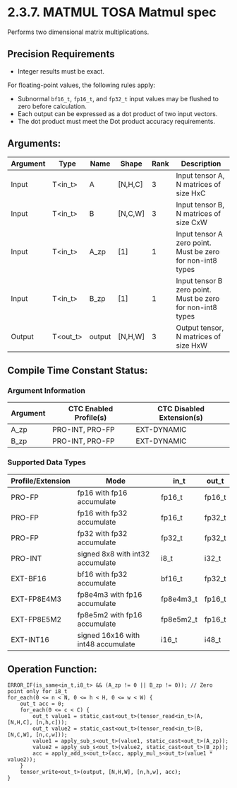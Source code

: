 # 2.3.7. MATMUL TOSA Matmul spec

Performs two dimensional matrix multiplications.

## Precision Requirements

- Integer results must be exact.

For floating-point values, the following rules apply:

  - Subnormal `bf16_t`, `fp16_t`, and `fp32_t` input values may be flushed to zero before calculation.
  - Each output can be expressed as a dot product of two input vectors.
  - The dot product must meet the Dot product accuracy requirements.

## Arguments:

| Argument | Type    | Name | Shape   | Rank | Description |
|----------|---------|------|---------|------|-------------|
| Input    | T<in_t> |  A   | [N,H,C] | 3    | Input tensor A, N matrices of size HxC |
| Input    | T<in_t> |  B   | [N,C,W] | 3    | Input tensor B, N matrices of size CxW |
| Input    | T<in_t> | A_zp | [1]     | 1    | Input tensor A zero point. Must be zero for non-int8 types |
| Input    | T<in_t> | B_zp | [1]     | 1    | Input tensor B zero point. Must be zero for non-int8 types |
| Output   | T<out_t> | output | [N,H,W] | 3 | Output tensor, N matrices of size HxW |

## Compile Time Constant Status:

### Argument Information
| Argument | CTC Enabled Profile(s) | CTC Disabled Extension(s) |
|----------|-------------------------|---------------------------|
| A_zp     | PRO-INT, PRO-FP         | EXT-DYNAMIC              |
| B_zp     | PRO-INT, PRO-FP         | EXT-DYNAMIC              |

### Supported Data Types
| Profile/Extension | Mode                        | in_t         | out_t        |
|--------------------|-----------------------------|--------------|--------------|
| PRO-FP            | fp16 with fp16 accumulate  | fp16_t       | fp16_t       |
| PRO-FP            | fp16 with fp32 accumulate  | fp16_t       | fp32_t       |
| PRO-FP            | fp32 with fp32 accumulate  | fp32_t       | fp32_t       |
| PRO-INT           | signed 8x8 with int32 accumulate | i8_t    | i32_t        |
| EXT-BF16          | bf16 with fp32 accumulate  | bf16_t       | fp32_t       |
| EXT-FP8E4M3       | fp8e4m3 with fp16 accumulate | fp8e4m3_t | fp16_t        |
| EXT-FP8E5M2       | fp8e5m2 with fp16 accumulate | fp8e5m2_t | fp16_t        |
| EXT-INT16         | signed 16x16 with int48 accumulate | i16_t | i48_t        |


## Operation Function:

```code
ERROR_IF(is_same<in_t,i8_t> && (A_zp != 0 || B_zp != 0)); // Zero point only for i8_t
for_each(0 <= n < N, 0 <= h < H, 0 <= w < W) {
    out_t acc = 0;
    for_each(0 <= c < C) {
        out_t value1 = static_cast<out_t>(tensor_read<in_t>(A, [N,H,C], [n,h,c]));
        out_t value2 = static_cast<out_t>(tensor_read<in_t>(B, [N,C,W], [n,c,w]));
        value1 = apply_sub_s<out_t>(value1, static_cast<out_t>(A_zp));
        value2 = apply_sub_s<out_t>(value2, static_cast<out_t>(B_zp));
        acc = apply_add_s<out_t>(acc, apply_mul_s<out_t>(value1 * value2));
    }
    tensor_write<out_t>(output, [N,H,W], [n,h,w], acc);
}
```